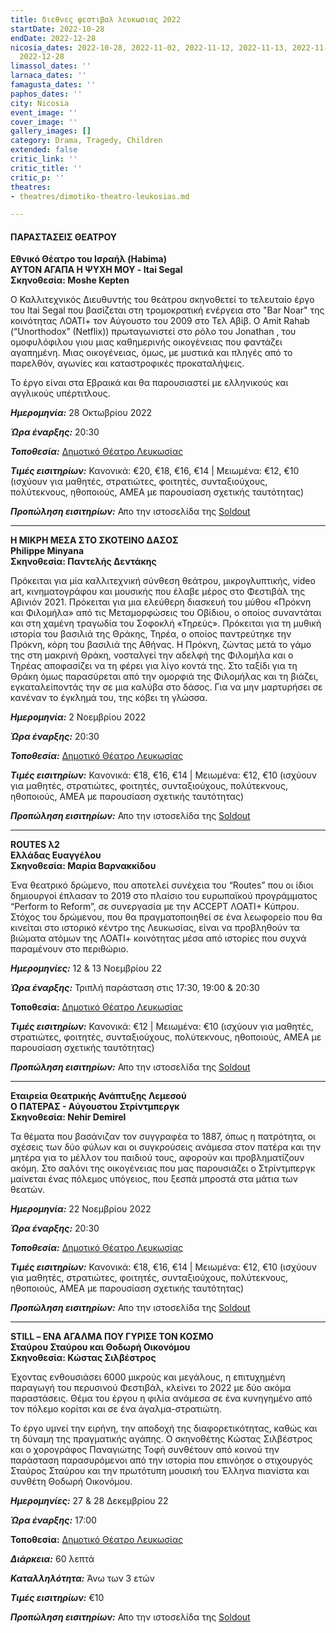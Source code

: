 ```yaml
---
title: διεθνες φεστιβαλ λευκωσιας 2022
startDate: 2022-10-28
endDate: 2022-12-28
nicosia_dates: 2022-10-28, 2022-11-02, 2022-11-12, 2022-11-13, 2022-11-22, 2022-12-27,
  2022-12-28
limassol_dates: ''
larnaca_dates: ''
famagusta_dates: ''
paphos_dates: ''
city: Nicosia
event_image: ''
cover_image: ''
gallery_images: []
category: Drama, Tragedy, Children
extended: false
critic_link: ''
critic_title: ''
critic_p: ''
theatres:
- theatres/dimotiko-theatro-leukosias.md

---
```

#### ΠΑΡΑΣΤΑΣΕΙΣ ΘΕΑΤΡΟΥ

**Εθνικό Θέατρο του Ισραήλ (Habima)  
ΑΥΤΟΝ ΑΓΑΠΑ Η ΨΥΧΗ ΜΟΥ - Itai Segal  
Σκηνοθεσία: Moshe Kepten**

Ο Καλλιτεχνικός Διευθυντής του θεάτρου σκηνοθετεί το τελευταίο έργο του Itai Segal που βασίζεται στη τρομοκρατική ενέργεια στο "Bar Noar" της κοινότητας ΛΟΑΤΙ+ τον Αύγουστο του 2009 στο Τελ Αβίβ. Ο Amit Rahab (“Unorthodox” (Netflix)) πρωταγωνιστεί στο ρόλο του Jonathan , του ομοφυλόφιλου γιου μιας καθημερινής οικογένειας που φαντάζει αγαπημένη. Μιας οικογένειας, όμως, με μυστικά και πληγές από το παρελθόν, αγωνίες και καταστροφικές προκαταλήψεις.

Το έργο είναι στα Εβραικά και θα παρουσιαστεί με ελληνικούς και αγγλικούς υπέρτιτλους.

**_Ημερομηνία:_** 28 Οκτωβρίου 2022

**_Ώρα έναρξης:_** 20:30

**_Τοποθεσία:_** [Δημοτικό Θέατρο Λευκωσίας](?#map)

**_Τιμές εισιτηρίων:_** Κανονικά: €20, €18, €16, €14 | Μειωμένα: €12, €10 (ισχύουν για μαθητές, στρατιώτες, φοιτητές, συνταξιούχους, πολύτεκνους, ηθοποιούς, ΑΜΕΑ με παρουσίαση σχετικής ταυτότητας)

**_Προπώληση εισιτηρίων:_** Απο την ιστοσελίδα της [Soldout](https://www.soldoutticketbox.com/ayton-agapa-i-psixi-mou-nif2022/?lang=el)

***

**Η ΜΙΚΡΗ ΜΕΣΑ ΣΤΟ ΣΚΟΤΕΙΝΟ ΔΑΣΟΣ  
Philippe Minyana  
Σκηνοθεσία: Παντελής Δεντάκης**

Πρόκειται για μία καλλιτεχνική σύνθεση θεάτρου, μικρογλυπτικής, video art, κινηματογράφου και μουσικής που έλαβε μέρος στο Φεστιβάλ της Αβινιόν 2021. Πρόκειται για μια ελεύθερη διασκευή του μύθου «Πρόκνη και Φιλομήλα» από τις Μεταμορφώσεις του Οβίδιου, ο οποίος συναντάται και στη χαμένη τραγωδία του Σοφοκλή «Τηρεύς». Πρόκειται για τη μυθική ιστορία του βασιλιά της Θράκης, Τηρέα, ο οποίος παντρεύτηκε την Πρόκνη, κόρη του βασιλιά της Αθήνας. Η Πρόκνη, ζώντας μετά το γάμο της στη μακρινή Θράκη, νοσταλγεί την αδελφή της Φιλομήλα και ο Τηρέας αποφασίζει να τη φέρει για λίγο κοντά της. Στο ταξίδι για τη Θράκη όμως παρασύρεται από την ομορφιά της Φιλομήλας και τη βιάζει, εγκαταλείποντάς την σε μια καλύβα στο δάσος. Για να μην μαρτυρήσει σε κανέναν το έγκλημά του, της κόβει τη γλώσσα.

**_Ημερομηνία:_** 2 Νοεμβρίου 2022

**_Ώρα έναρξης:_** 20:30

**_Τοποθεσία:_** [Δημοτικό Θέατρο Λευκωσίας](?#map)

**_Τιμές εισιτηρίων:_** Κανονικά: €18, €16, €14 | Μειωμένα: €12, €10 (ισχύουν για μαθητές, στρατιώτες, φοιτητές, συνταξιούχους, πολύτεκνους, ηθοποιούς, ΑΜΕΑ με παρουσίαση σχετικής ταυτότητας)

**_Προπώληση εισιτηρίων:_** Απο την ιστοσελίδα της [Soldout](https://www.soldoutticketbox.com/i-mikri-mesa-sto-dasos-nif2022/?lang=en)

***

**ROUTES λ2  
Ελλάδας Ευαγγέλου  
Σκηνοθεσία: Μαρία Βαρνακκίδου**

Ένα θεατρικό δρώμενο, που αποτελεί συνέχεια του “Routes” που οι ίδιοι δημιουργοί έπλασαν το 2019 στο πλαίσιο του ευρωπαϊκού προγράμματος “Perform to Reform”, σε συνεργασία με την ACCEPT ΛΟΑΤΙ+ Κύπρου. Στόχος του δρώμενου, που θα πραγματοποιηθεί σε ένα λεωφορείο που θα κινείται στο ιστορικό κέντρο της Λευκωσίας, είναι να προβληθούν τα βιώματα ατόμων της ΛΟΑΤΙ+ κοινότητας μέσα από ιστορίες που συχνά παραμένουν στο περιθώριο.

**_Ημερομηνίες:_** 12 & 13 Νοεμβρίου 22

**_Ώρα έναρξης:_** Τριπλή παράσταση στις 17:30, 19:00 & 20:30

**​Τοποθεσία:** [Δημοτικό Θέατρο Λευκωσίας](?#map)

**_Τιμές εισιτηρίων:_** Κανονικά: €12 | Μειωμένα: €10 (ισχύουν για μαθητές, στρατιώτες, φοιτητές, συνταξιούχους, πολύτεκνους, ηθοποιούς, ΑΜΕΑ με παρουσίαση σχετικής ταυτότητας)

**_Προπώληση εισιτηρίων:_** Απο την ιστοσελίδα της [Soldout](https://www.soldoutticketbox.com/routes-l2-nif2022/?lang=en)

***

**Εταιρεία Θεατρικής Ανάπτυξης Λεμεσού  
Ο ΠΑΤΕΡΑΣ - Αύγουστου Στρίντμπεργκ  
Σκηνοθεσία: Nehir Demirel**

Τα θέματα που βασάνιζαν τον συγγραφέα το 1887, όπως η πατρότητα, οι σχέσεις των δύο φύλων και οι συγκρούσεις ανάμεσα στον πατέρα και την μητέρα για το μέλλον του παιδιού τους, αφορούν και προβληματίζουν ακόμη. Στο σαλόνι της οικογένειας που μας παρουσιάζει ο Στρίντμπεργκ μαίνεται ένας πόλεμος υπόγειος, που ξεσπά μπροστά στα μάτια των θεατών.

**_Ημερομηνία:_** 22 Νοεμβρίου 2022

**_Ώρα έναρξης:_** 20:30

**_Τοποθεσία:_** [Δημοτικό Θέατρο Λευκωσίας](?#map)

**_Τιμές εισιτηρίων:_** Κανονικά: €18, €16, €14 | Μειωμένα: €12, €10 (ισχύουν για μαθητές, στρατιώτες, φοιτητές, συνταξιούχους, πολύτεκνους, ηθοποιούς, ΑΜΕΑ με παρουσίαση σχετικής ταυτότητας)

**_Προπώληση εισιτηρίων:_** Απο την ιστοσελίδα της [Soldout](https://www.soldoutticketbox.com/o-pateras-nif2022/?lang=en)

***

**STILL – ΕΝΑ ΑΓΑΛΜΑ ΠΟΥ ΓΥΡΙΣΕ ΤΟΝ ΚΟΣΜΟ  
Σταύρου Σταύρου και Θοδωρή Οικονόμου  
Σκηνοθεσία: Κώστας Σιλβέστρος**

Έχοντας ενθουσιάσει 6000 μικρούς και μεγάλους, η επιτυχημένη παραγωγή του περυσινού Φεστιβάλ, κλείνει το 2022 με δύο ακόμα παραστάσεις. Θέμα του έργου η φιλία ανάμεσα σε ένα κυνηγημένο από τον πόλεμο κορίτσι και σε ένα άγαλμα-στρατιώτη.

Το έργο υμνεί την ειρήνη, την αποδοχή της διαφορετικότητας, καθώς και τη δύναμη της πραγματικής αγάπης. Ο σκηνοθέτης Κώστας Σιλβέστρος και ο χορογράφος Παναγιώτης Τοφή συνθέτουν από κοινού την παράσταση παρασυρόμενοι από την ιστορία που επινόησε  ο στιχουργός Σταύρος Σταύρου και την πρωτότυπη μουσική του Έλληνα πιανίστα και συνθέτη Θοδωρή Οικονόμου.

**_Ημερομηνίες:_** 27 & 28 Δεκεμβρίου 22

**_Ώρα έναρξης:_** 17:00

**​Τοποθεσία:** [Δημοτικό Θέατρο Λευκωσίας](?#map)

**_Διάρκεια:_** 60 λεπτά

**_Καταλληλότητα:_** Άνω των 3 ετών

**_Τιμές εισιτηρίων:_** €10

**_Προπώληση εισιτηρίων:_** Απο την ιστοσελίδα της [Soldout](https://www.soldoutticketbox.com/still-a-statue-that-travelled-the-world-dec-2022/?lang=en)